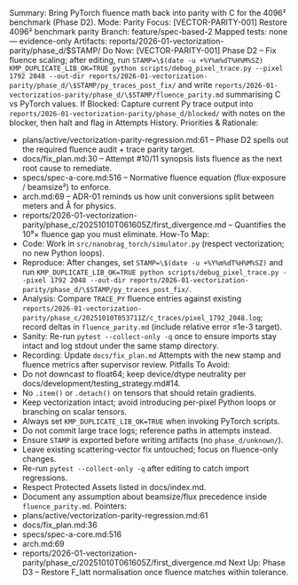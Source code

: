 Summary: Bring PyTorch fluence math back into parity with C for the 4096² benchmark (Phase D2).
Mode: Parity
Focus: [VECTOR-PARITY-001] Restore 4096² benchmark parity
Branch: feature/spec-based-2
Mapped tests: none — evidence-only
Artifacts: reports/2026-01-vectorization-parity/phase_d/$STAMP/
Do Now: [VECTOR-PARITY-001] Phase D2 – Fix fluence scaling; after editing, run `STAMP=\$(date -u +%Y%m%dT%H%M%SZ) KMP_DUPLICATE_LIB_OK=TRUE python scripts/debug_pixel_trace.py --pixel 1792 2048 --out-dir reports/2026-01-vectorization-parity/phase_d/\$STAMP/py_traces_post_fix/` and write `reports/2026-01-vectorization-parity/phase_d/\$STAMP/fluence_parity.md` summarising C vs PyTorch values.
If Blocked: Capture current Py trace output into `reports/2026-01-vectorization-parity/phase_d/blocked/` with notes on the blocker, then halt and flag in Attempts History.
Priorities & Rationale:
- plans/active/vectorization-parity-regression.md:61 – Phase D2 spells out the required fluence audit + trace parity target.
- docs/fix_plan.md:30 – Attempt #10/11 synopsis lists fluence as the next root cause to remediate.
- specs/spec-a-core.md:516 – Normative fluence equation (flux·exposure / beamsize²) to enforce.
- arch.md:69 – ADR-01 reminds us how unit conversions split between meters and Å for physics.
- reports/2026-01-vectorization-parity/phase_c/20251010T061605Z/first_divergence.md – Quantifies the 10⁹× fluence gap you must eliminate.
How-To Map:
- Code: Work in `src/nanobrag_torch/simulator.py` (respect vectorization; no new Python loops).
- Reproduce: After changes, set `STAMP=\$(date -u +%Y%m%dT%H%M%SZ)` and run `KMP_DUPLICATE_LIB_OK=TRUE python scripts/debug_pixel_trace.py --pixel 1792 2048 --out-dir reports/2026-01-vectorization-parity/phase_d/\$STAMP/py_traces_post_fix/`.
- Analysis: Compare `TRACE_PY` fluence entries against existing `reports/2026-01-vectorization-parity/phase_c/20251010T053711Z/c_traces/pixel_1792_2048.log`; record deltas in `fluence_parity.md` (include relative error ≤1e-3 target).
- Sanity: Re-run `pytest --collect-only -q` once to ensure imports stay intact and log stdout under the same stamp directory.
- Recording: Update `docs/fix_plan.md` Attempts with the new stamp and fluence metrics after supervisor review.
Pitfalls To Avoid:
- Do not downcast to float64; keep device/dtype neutrality per docs/development/testing_strategy.md#14.
- No `.item()` or `.detach()` on tensors that should retain gradients.
- Keep vectorization intact; avoid introducing per-pixel Python loops or branching on scalar tensors.
- Always set `KMP_DUPLICATE_LIB_OK=TRUE` when invoking PyTorch scripts.
- Do not commit large trace logs; reference paths in attempts instead.
- Ensure `STAMP` is exported before writing artifacts (no `phase_d/unknown/`).
- Leave existing scattering-vector fix untouched; focus on fluence-only changes.
- Re-run `pytest --collect-only -q` after editing to catch import regressions.
- Respect Protected Assets listed in docs/index.md.
- Document any assumption about beamsize/flux precedence inside `fluence_parity.md`.
Pointers:
- plans/active/vectorization-parity-regression.md:61
- docs/fix_plan.md:36
- specs/spec-a-core.md:516
- arch.md:69
- reports/2026-01-vectorization-parity/phase_c/20251010T061605Z/first_divergence.md
Next Up: Phase D3 – Restore F_latt normalisation once fluence matches within tolerance.
